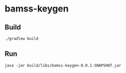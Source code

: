 # bamss-keygen

## Build
```
./gradlew build
```

## Run
```
java -jar build/libs/bamss-keygen-0.0.1-SNAPSHOT.jar
```
